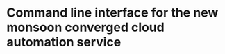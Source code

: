  Command line interface for the new monsoon converged cloud automation service
=============================================================================
